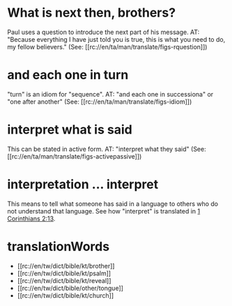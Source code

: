 # What is next then, brothers?

Paul uses a question to introduce the next part of his message. AT: "Because everything I have just told you is true, this is what you need to do, my fellow believers." (See: [[rc://en/ta/man/translate/figs-rquestion]])

# and each one in turn

"turn" is an idiom for "sequence". AT: "and each one in successiona" or "one after another" (See: [[rc://en/ta/man/translate/figs-idiom]])

# interpret what is said

This can be stated in active form. AT: "interpret what they said" (See: [[rc://en/ta/man/translate/figs-activepassive]])

# interpretation ... interpret

This means to tell what someone has said in a language to others who do not understand that language. See how "interpret" is translated in [1 Corinthians 2:13](../02/12.md).

# translationWords

* [[rc://en/tw/dict/bible/kt/brother]]
* [[rc://en/tw/dict/bible/kt/psalm]]
* [[rc://en/tw/dict/bible/kt/reveal]]
* [[rc://en/tw/dict/bible/other/tongue]]
* [[rc://en/tw/dict/bible/kt/church]]